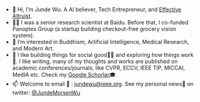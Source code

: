 - 👋 Hi, I’m Junde Wu. A AI believer, Tech Entrepreneur, and [Effective Altruist](https://www.effectivealtruism.org).
- 🧑‍💻 I was a senior research scientist at Baidu. Before that, I co-funded Panoptes Group (a startup building checkout-free grocery vision system).
- 👀 I’m interested in Buddhism, Artificial Intelligence, Medical Research, and Modern Art.
- 💞️ I like building things for social good🧑‍🔧 and exploring how things work🤯. I like writing, many of my thoughts and works are published on academic conferences/journals, like CVPR, ECCV, IEEE TIP, MICCAI, MedIA etc. Check my [Google Schorlar](https://scholar.google.com/citations?user=FZSKG-AAAAAJ&hl=en  )🎓 
- 📫 Welcome to email 📨 : jundewu@ieee.org. See my personal news📰 on twitter: [@JundeMorsenWu](https://twitter.com/JundeMorsenWu)

<!---
WuJunde/WuJunde is a ✨ special ✨ repository because its `README.md` (this file) appears on your GitHub profile.
You can click the Preview link to take a look at your changes.
--->

